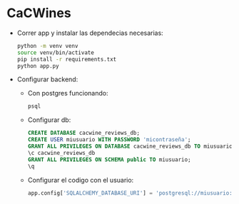 # CaCWines

- Correr app y instalar las dependecias necesarias:

  ```bash
  python -m venv venv
  source venv/bin/activate
  pip install -r requirements.txt
  python app.py
  ```

- Configurar backend:
  - Con postgres funcionando:
    ```bash
    psql
    ```
  - Configurar db:
    ```sql
    CREATE DATABASE cacwine_reviews_db;
    CREATE USER miusuario WITH PASSWORD 'micontraseña';
    GRANT ALL PRIVILEGES ON DATABASE cacwine_reviews_db TO miusuario;
    \c cacwine_reviews_db
    GRANT ALL PRIVILEGES ON SCHEMA public TO miusuario;
    \q
    ```
  - Configurar el codigo con el usuario:
    ```python
    app.config['SQLALCHEMY_DATABASE_URI'] = 'postgresql://miusuario:micontraseña@localhost/cacwine_reviews_db'
    ```
